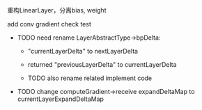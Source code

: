 重构LinearLayer，分离bias, weight

add conv gradient check test



- TODO need rename LayerAbstractType->bpDelta:
    -  "currentLayerDelta" to nextLayerDelta
    -  returned "previousLayerDelta" to currentLayerDelta
  
    -  TODO also rename related implement code




<!-- - TODO change computeGradient->receive expandDeltaMap to currentLayerDeltaMap -->
- TODO change computeGradient->receive expandDeltaMap to currentLayerExpandDeltaMap